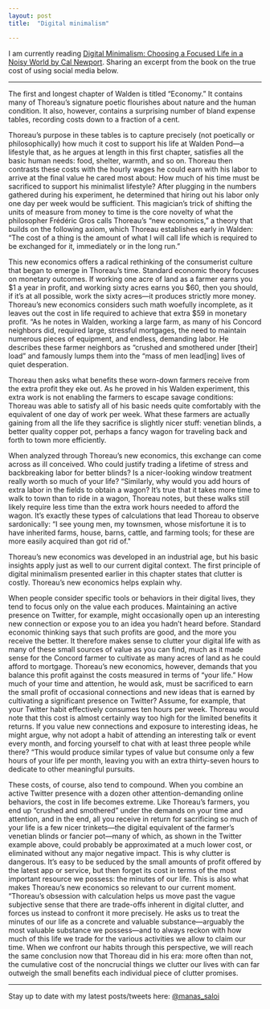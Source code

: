 ```yaml
---
layout: post
title:  "Digital minimalism"

---
```


I am currently reading [Digital Minimalism: Choosing a Focused Life in a Noisy World by Cal Newport](https://www.goodreads.com/book/show/40672036-digital-minimalism). Sharing an excerpt from the book on the true cost of using social media below.


---------

The first and longest chapter of Walden is titled “Economy.” It contains many of Thoreau’s signature poetic flourishes about nature and the human condition. It also, however, contains a surprising number of bland expense tables, recording costs down to a fraction of a cent.

Thoreau’s purpose in these tables is to capture precisely (not poetically or philosophically) how much it cost to support his life at Walden Pond—a lifestyle that, as he argues at length in this first chapter, satisfies all the basic human needs: food, shelter, warmth, and so on. Thoreau then contrasts these costs with the hourly wages he could earn with his labor to arrive at the final value he cared most about: How much of his time must be sacrificed to support his minimalist lifestyle? After plugging in the numbers gathered during his experiment, he determined that hiring out his labor only one day per week would be sufficient.
This magician’s trick of shifting the units of measure from money to time is the core novelty of what the philosopher Frédéric Gros calls Thoreau’s “new economics,” a theory that builds on the following axiom, which Thoreau establishes early in Walden: “The cost of a thing is the amount of what I will call life which is required to be exchanged for it, immediately or in the long run.”

This new economics offers a radical rethinking of the consumerist culture that began to emerge in Thoreau’s time. Standard economic theory focuses on monetary outcomes. If working one acre of land as a farmer earns you $1 a year in profit, and working sixty acres earns you $60, then you should, if it’s at all possible, work the sixty acres—it produces strictly more money.
Thoreau’s new economics considers such math woefully incomplete, as it leaves out the cost in life required to achieve that extra $59 in monetary profit. “As he notes in Walden, working a large farm, as many of his Concord neighbors did, required large, stressful mortgages, the need to maintain numerous pieces of equipment, and endless, demanding labor. He describes these farmer neighbors as “crushed and smothered under [their] load” and famously lumps them into the “mass of men lead[ing] lives of quiet desperation.

Thoreau then asks what benefits these worn-down farmers receive from the extra profit they eke out. As he proved in his Walden experiment, this extra work is not enabling the farmers to escape savage conditions: Thoreau was able to satisfy all of his basic needs quite comfortably with the equivalent of one day of work per week. What these farmers are actually gaining from all the life they sacrifice is slightly nicer stuff: venetian blinds, a better quality copper pot, perhaps a fancy wagon for traveling back and forth to town more efficiently.

When analyzed through Thoreau’s new economics, this exchange can come across as ill conceived. Who could justify trading a lifetime of stress and backbreaking labor for better blinds? Is a nicer-looking window treatment really worth so much of your life? “Similarly, why would you add hours of extra labor in the fields to obtain a wagon? It’s true that it takes more time to walk to town than to ride in a wagon, Thoreau notes, but these walks still likely require less time than the extra work hours needed to afford the wagon. It’s exactly these types of calculations that lead Thoreau to observe sardonically: “I see young men, my townsmen, whose misfortune it is to have inherited farms, house, barns, cattle, and farming tools; for these are more easily acquired than got rid of."

Thoreau’s new economics was developed in an industrial age, but his basic insights apply just as well to our current digital context. The first principle of digital minimalism presented earlier in this chapter states that clutter is costly. Thoreau’s new economics helps explain why.

When people consider specific tools or behaviors in their digital lives, they tend to focus only on the value each produces. Maintaining an active presence on Twitter, for example, might occasionally open up an interesting new connection or expose you to an idea you hadn’t heard before. Standard economic thinking says that such profits are good, and the more you receive the better. It therefore makes sense to clutter your digital life with as many of these small sources of value as you can find, much as it made sense for the Concord farmer to cultivate as many acres of land as he could afford to mortgage. Thoreau’s new economics, however, demands that you balance this profit against the costs measured in terms of “your life.” How much of your time and attention, he would ask, must be sacrificed to earn the small profit of occasional connections and new ideas that is earned by cultivating a significant presence on Twitter? Assume, for example, that your Twitter habit effectively consumes ten hours per week. Thoreau would note that this cost is almost certainly way too high for the limited benefits it returns. If you value new connections and exposure to interesting ideas, he might argue, why not adopt a habit of attending an interesting talk or event every month, and forcing yourself to chat with at least three people while there? “This would produce similar types of value but consume only a few hours of your life per month, leaving you with an extra thirty-seven hours to dedicate to other meaningful pursuits.

These costs, of course, also tend to compound. When you combine an active Twitter presence with a dozen other attention-demanding online behaviors, the cost in life becomes extreme. Like Thoreau’s farmers, you end up “crushed and smothered” under the demands on your time and attention, and in the end, all you receive in return for sacrificing so much of your life is a few nicer trinkets—the digital equivalent of the farmer’s venetian blinds or fancier pot—many of which, as shown in the Twitter example above, could probably be approximated at a much lower cost, or eliminated without any major negative impact. This is why clutter is dangerous. It’s easy to be seduced by the small amounts of profit offered by the latest app or service, but then forget its cost in terms of the most important resource we possess: the minutes of our life. This is also what makes Thoreau’s new economics so relevant to our current moment. “Thoreau’s obsession with calculation helps us move past the vague subjective sense that there are trade-offs inherent in digital clutter, and forces us instead to confront it more precisely. He asks us to treat the minutes of our life as a concrete and valuable substance—arguably the most valuable substance we possess—and to always reckon with how much of this life we trade for the various activities we allow to claim our time. When we confront our habits through this perspective, we will reach the same conclusion now that Thoreau did in his era: more often than not, the cumulative cost of the noncrucial things we clutter our lives with can far outweigh the small benefits each individual piece of clutter promises.

---------

Stay up to date with my latest posts/tweets here: [@manas_saloi](http://twitter.com/manas_saloi)
